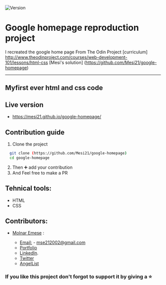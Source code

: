<img alt="Version" src="https://img.shields.io/badge/version-1.0.0-blue.svg?cacheSeconds=2592000" />

# Google homepage reproduction project

I recreated the google home page
From The Odin Project [curriculum] http://www.theodinproject.com/courses/web-development-101/lessons/html-css
[Mesi's solution] (https://github.com/Mesi21/google-homepage)

---
Myfirst ever html and css code
---

## Live version

* https://mesi21.github.io/google-homepage/

## Contribution guide

1. Clone the project
```bash
  git clone (https://github.com/Mesi21/google-homepage)
  cd google-homepage
```

2. Then :heavy_plus_sign: add your contribution
3. And Feel free to make a PR

## Tehnical tools:

- HTML
- CSS

## Contributors:

- [Molnar Emese](https://github.com/Mesi21) :
  
  - [Email:](mailto:mse212002@gmail.com) - mse212002@gmail.com
  - [Portfolio]()
  - [LinkedIn](https://www.linkedin.com/in/emesemesimolnar/).  
  - [Twitter](https://twitter.com/buksimesi21) 
  - [AngelList]()

### If you like this project don't forgot to support it by giving a :star: 